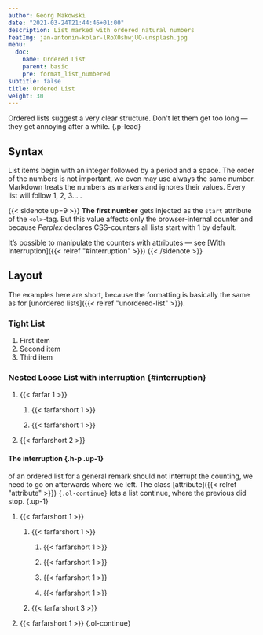 ```yaml
---
author: Georg Makowski
date: "2021-03-24T21:44:46+01:00"
description: List marked with ordered natural numbers
featImg: jan-antonin-kolar-lRoX0shwjUQ-unsplash.jpg
menu:
  doc:
    name: Ordered List
    parent: basic
    pre: format_list_numbered
subtitle: false
title: Ordered List
weight: 30
---
```


Ordered lists suggest a very clear structure. Don't let them get too long — they get annoying after a while.
{.p-lead} <!--more-->

## Syntax

List items begin with an integer followed by a period and a space. The order of the numbers is not important, we even may use always the same number. Markdown treats the numbers as markers and ignores their values. Every list will follow 1, 2, 3… .

{{< sidenote up=9 >}}
**The first number** gets injected as the `start` attribute of the `<ol>`-tag. But this value affects only the browser-internal counter and because _Perplex_ declares CSS-counters all lists start with 1 by default.

It’s possible to manipulate the counters with attributes — see [With Interruption]({{< relref "#interruption" >}})
{{< /sidenote >}}

## Layout

The examples here are short, because the formatting is basically the same as for [unordered lists]({{< relref "unordered-list" >}}).

### Tight List

1. First item
2. Second item
3. Third item

### Nested Loose List with interruption {#interruption}

1. {{< farfar 1 >}}

    1. {{< farfarshort 1 >}}

    2. {{< farfarshort 1 >}}

2. {{< farfarshort 2 >}}

#### The interruption {.h-p .up-1}
of an ordered list for a general remark should not interrupt the counting, we need to go on afterwards where we left. The class [attribute]({{< relref "attribute" >}}) `{.ol-continue}` lets a list continue, where the previous did stop.
{.up-1}

1. {{< farfarshort 1 >}}

   1. {{< farfarshort 1 >}}

      1. {{< farfarshort 1 >}}

      2. {{< farfarshort 1 >}}
      3. {{< farfarshort 1 >}}
      4. {{< farfarshort 1 >}}

   1. {{< farfarshort 3 >}}

2. {{< farfarshort 1 >}}
{.ol-continue}
